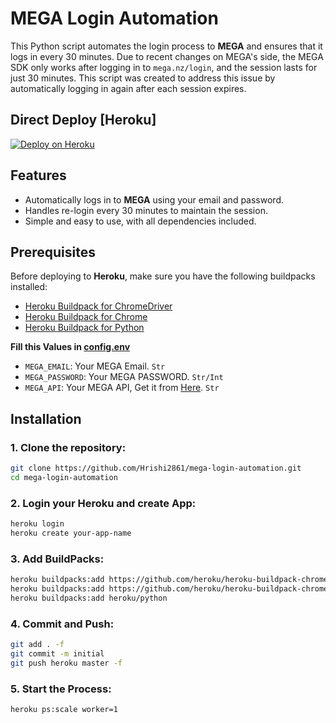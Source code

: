 # MEGA Login Automation

This Python script automates the login process to **MEGA** and ensures that it logs in every 30 minutes. Due to recent changes on MEGA's side, the MEGA SDK only works after logging in to `mega.nz/login`, and the session lasts for just 30 minutes. This script was created to address this issue by automatically logging in again after each session expires.

## Direct Deploy [Heroku]
[![Deploy on Heroku](https://www.herokucdn.com/deploy/button.svg)](https://dashboard.heroku.com/new-app?template=https://github.com/Hrishi2861/Mega-Login-Automation)

## Features
- Automatically logs in to **MEGA** using your email and password.
- Handles re-login every 30 minutes to maintain the session.
- Simple and easy to use, with all dependencies included.

## Prerequisites

Before deploying to **Heroku**, make sure you have the following buildpacks installed:

- [Heroku Buildpack for ChromeDriver](https://github.com/heroku/heroku-buildpack-chromedriver.git)
- [Heroku Buildpack for Chrome](https://github.com/heroku/heroku-buildpack-chrome-for-testing.git)
- [Heroku Buildpack for Python](https://github.com/heroku/heroku-buildpack-python)


<b>Fill this Values in [config.env](config.env)</b>
- `MEGA_EMAIL`: Your MEGA Email. `Str`
- `MEGA_PASSWORD`: Your MEGA PASSWORD. `Str/Int`
- `MEGA_API`: Your MEGA API, Get it from [Here](https://graph.org/MEGA-API-04-01). `Str`

## Installation

### 1. Clone the repository:

```bash
git clone https://github.com/Hrishi2861/mega-login-automation.git
cd mega-login-automation
```

### 2. Login your Heroku and create App:

```bash
heroku login
heroku create your-app-name
```

### 3. Add BuildPacks:

```bash
heroku buildpacks:add https://github.com/heroku/heroku-buildpack-chrome-for-testing.git
heroku buildpacks:add https://github.com/heroku/heroku-buildpack-chromedriver.git
heroku buildpacks:add heroku/python
```

### 4. Commit and Push:

```bash
git add . -f
git commit -m initial
git push heroku master -f
```

### 5. Start the Process:

```bash
heroku ps:scale worker=1
```